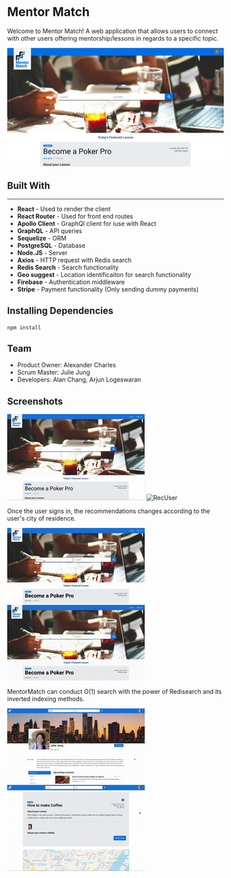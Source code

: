 # Mentor Match

Welcome to Mentor Match! A web application that allows users to connect with other users offering mentorship/lessons in regards to a specific topic.

![Main](./readmeImgs/landingScreenshot.png)

## Built With

---

- **React** - Used to render the client
- **React Router** - Used for front end routes
- **Apollo Client** - GraphQl client for iuse with React
- **GraphQL** - API queries
- **Sequelize** - ORM
- **PostgreSQL** - Database
- **Node.JS** - Server
- **Axios** - HTTP request with Redis search
- **Redis Search** - Search functionality
- **Geo suggest** - Location identificaiton for search functionality
- **Firebase** - Authentication middleware
- **Stripe** - Payment functionality (Only sending dummy payments)

## Installing Dependencies

```
npm install
```

## Team

- Product Owner: Alexander Charles
- Scrum Master: Julie Jung
- Developers: Alan Chang, Arjun Logeswaran

## Screenshots

![RecGuest](./readmeImgs/rec-guest.gif) ![RecUser](./readmeImgs/rec-user.gif)

Once the user signs in, the recommendations changes according to the user's city of residence.

![Search1](./readmeImgs/search-cookingsteak.gif) ![Search2](./readmeImgs/search-cookingsteakforbeginners.gif)

MentorMatch can conduct O(1) search with the power of Redisearch and its inverted indexing methods.

![UserProfile](./readmeImgs/userProfile.gif) ![LessonDetails](./readmeImgs/lessonDetails.gif)
